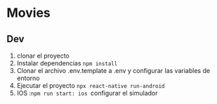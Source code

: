 # Movies

## Dev

1. clonar el proyecto
2. Instalar dependencias ``` npm install ```
3. Clonar el archivo .env.template a .env y configurar las variables de entorno
4. Ejecutar el proyecto ``` npx react-native run-android ```
5. IOS :```npm run start: ios ```configurar el simulador